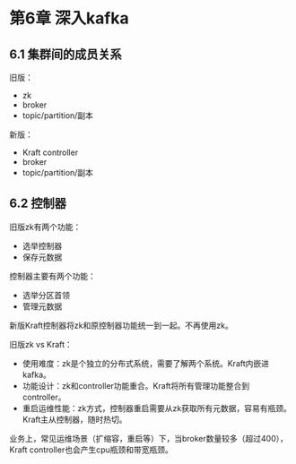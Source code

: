 
# 第6章 深入kafka

## 6.1 集群间的成员关系

旧版：
* zk
* broker
* topic/partition/副本

新版：
* Kraft controller
* broker
* topic/partition/副本

## 6.2 控制器

旧版zk有两个功能：
* 选举控制器
* 保存元数据

控制器主要有两个功能：
* 选举分区首领
* 管理元数据

新版Kraft控制器将zk和原控制器功能统一到一起。不再使用zk。

旧版zk vs Kraft：
* 使用难度：zk是个独立的分布式系统，需要了解两个系统。Kraft内嵌进kafka。
* 功能设计：zk和controller功能重合。Kraft将所有管理功能整合到controller。
* 重启运维性能：zk方式，控制器重启需要从zk获取所有元数据，容易有瓶颈。Kraft主从控制器，随时热切。

业务上，常见运维场景（扩缩容，重启等）下，当broker数量较多（超过400），Kraft controller也会产生cpu瓶颈和带宽瓶颈。

